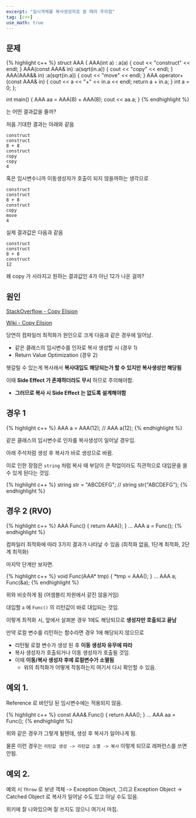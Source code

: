 ```yaml
---
excerpt: "임시객체를 복사생성자로 쓸 때의 주의점"
tag: [c++]
use_math: true
---
```


## 문제 <br/>

{% highlight c++ %}
struct AAA
{
	AAA(int a) : a(a) { cout << "construct" << endl; }
	AAA(const AAA& in) :a(sqrt(in.a)) { cout << "copy" << endl; }
	AAA(AAA&& in) :a(sqrt(in.a)) { cout << "move" << endl; }
	AAA operator+(const AAA& in) { cout << a << "+" << in.a << endl; return a + in.a; }
	int a = 0;
};

int main()
{
	AAA aa = AAA(8) + AAA(8);
	cout << aa.a;
}
{% endhighlight %}

는 어떤 결과값을 줄까?

처음 기대한 결과는 아래와 같음

```
construct
construct
8 + 8
construct
copy
copy
4
```

혹은 임시변수니까 이동생성자가 호출이 되지 않을까하는 생각으로

```
construct
construct
8 + 8
construct
copy
move
4
```

실제 결과값은 다음과 같음

```
construct
construct
8 + 8
construct
12
```

왜 copy 가 사라지고 원하는 결과값인 4가 아닌 12가 나온 걸까?

## 원인 <br/>

[StackOverflow - Copy Elision](https://stackoverflow.com/questions/3663506/why-is-the-copy-constructor-not-called)

[Wiki - Copy Elision](https://en.wikipedia.org/wiki/Copy_elision)

당연히 컴파일러 최적화가 원인으로 크게 다음과 같은 경우에 일어남.
+ 같은 클래스의 임시변수를 인자로 복사 생성할 시 (경우 1)
+ Return Value Optimization (경우 2)

헷갈릴 수 있는게 복사래서 __복사대입도 해당되는가 할 수 있지만 복사생성만 해당됨__

이때  __Side Effect 가 존재하더라도 무시__ 하므로 주의해야함.
+ __그러므로 복사 시 Side Effect 는 없도록 설계해야함__

## 경우 1

{% highlight c++ %}
AAA a = AAA(12);
// AAA a(12);
{% endhighlight %}

같은 클래스의 임시변수로 인자를 복사생성이 일어날 경우임.

아래 주석처럼 생성 후 복사가 바로 생성으로 바뀜.

이로 인한 장점은 ```string``` 처럼 복사 때 부담이 큰 작업이라도 직관적으로 대입문을 쓸 수 있게 된다는 것임.

{% highlight c++ %}
string str = "ABCDEFG";
// string str("ABCDEFG");
{% endhighlight %}


## 경우 2 (RVO)

{% highlight c++ %}
AAA Func() { return AAA(); }
...
AAA a = Func();
{% endhighlight %}

컴파일러 최적화에 따라 3가지 결과가 나타날 수 있음 (최적화 없음, 1단계 최적화, 2단계 최적화)

마지막 단계만 보자면.

{% highlight c++ %}
void Func(AAA* tmp) { *tmp = AAA(); }
...
AAA a; Func(&a);
{% endhighlight %}

위와 비슷하게 됨 (어셈블리 차원에서 같진 않을거임)

대입할 ```a``` 에 ```Func()``` 의 리턴값이 바로 대입되는 것임.

이렇게 최적화 시, 앞에서 살펴본 경우 1에도 해당되므로 __생성자만 호출되고 끝남__

만약 로컬 변수를 리턴하는 함수라면 경우 1에 해당되지 않으므로
+ 리턴될 로컬 변수가 생성 된 후 __이동 생성자 유무에 따라__
+ 복사 생성자가 호출되거나 이동 생성자가 호출될 것임.
+ 이때 __이동/복사 생성자 후에 로컬변수가 소멸됨__ 
  + 위의 최적화가 어떻게 작동하는지 여기서 다시 확인할 수 있음.



## 예외 1.

Reference 로 바인딩 된 임시변수에는 적용되지 않음.

{% highlight c++ %}
const AAA& Func() { return AAA(); }
...
AAA aa = Func();
{% endhighlight %}

위와 같은 경우가 그렇게 될텐데, 생성 후 복사가 일어나게 됨.

물론 이런 경우는 ```리턴값 생성 -> 리턴값 소멸 -> 복사``` 이렇게 되므로 레퍼런스를 쓰면 안됨.

## 예외 2.

예외 시 ```Throw``` 로 보낸 객체 -> Exception Object,  그리고 Exception Object -> Catched Object 로 복사가 일어날 수도 있고 아닐 수도 있음.

위키에 잘 나와있으며 잘 쓰지도 않으니 여기서 마침.